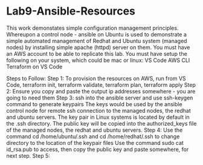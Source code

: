 # Lab9-Ansible-Resources
This work demonstates simple configuration management principles.  Whereupon a control node - ansible on Ubuntu is used to demonstrate a simple automated management of   Redhat and Ubuntu system (managed nodes) by installing simple apache (httpd) server on them.
You must have an AWS account to be able to replicate this lab.  You must have setup the following on your system, which could be mac or linux:
VS Code
AWS CLI
Terraform on VS Code

Steps to Follow:
Step 1:
To provision the resources on AWS, run from VS Code, 
terraform init, terraform validate, terraform plan, terraform apply
Step 2: 
Ensure you copy and paste the output ip addresses somewhere - you are going to need them
Step 3:
ssh into the ansible server and use ssh-keygen command to generate keypairs
The keys would be used by the ansible control node for remote ssh connection to the managed nodes, 
the redhat and ubuntu servers. The key pair in Linux systems is located by default in the .ssh directory. 
The public key will be copied into the authorized_keys file of the managed nodes, the redhat and ubuntu servers.
Step 4:
Use the command cd /home/ubuntu/.ssh and cd /home/redhat/.ssh to change directory to the location of the keypair files
Use the command sudo cat id_rsa.pub to access, then copy the public key and paste somewhere, for next step.
Step 5:


